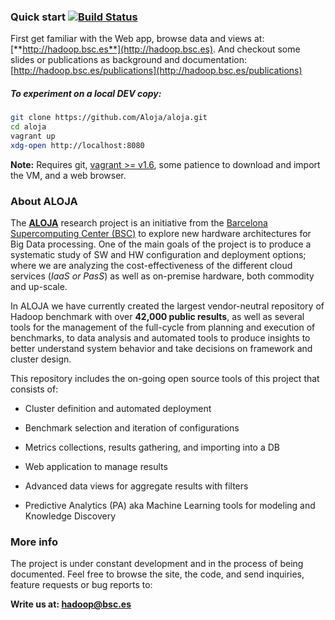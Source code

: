 ### Quick start [![Build Status](https://travis-ci.org/Aloja/aloja.svg?branch=master)](https://travis-ci.org/Aloja/aloja)

First get familiar with the Web app, browse data and views at: [**http://hadoop.bsc.es**](http://hadoop.bsc.es). And checkout some slides or publications as background and documentation: [http://hadoop.bsc.es/publications](http://hadoop.bsc.es/publications)

##### To experiment on a local DEV copy:

```bash
git clone https://github.com/Aloja/aloja.git
cd aloja
vagrant up
xdg-open http://localhost:8080
```
**Note:** Requires git, [vagrant >= v1.6](http://www.vagrantup.com), some patience to download and import the VM, and a web browser.

### About ALOJA

The [**ALOJA**](http://hadoop.bsc.es) research project is an initiative from the [Barcelona Supercomputing Center (BSC)]( http://www.bsc.es) to explore new hardware architectures for Big Data processing.  One of the main goals of the project is to produce a systematic study of SW and HW configuration and deployment options; where we are analyzing the cost-effectiveness of the different cloud services (*IaaS or PasS*) as well as on-premise hardware, both commodity and up-scale. 

In ALOJA we have currently created the largest vendor-neutral repository of Hadoop benchmark with over **42,000 public results**, as well as several tools for the management of the full-cycle from planning and execution of benchmarks, to data analysis and automated tools to produce insights to better understand system behavior and take decisions on framework and cluster design.

This repository includes the on-going open source tools of this project that consists of:
* Cluster definition and automated deployment

* Benchmark selection and iteration of configurations
* Metrics collections, results gathering, and importing into a DB
* Web application to manage results
* Advanced data views for aggregate results with filters
* Predictive Analytics (PA) aka Machine Learning tools for modeling and Knowledge Discovery

### More info
The project is under constant development and in the process of being documented. Feel free to browse the site, the code, and send inquiries, feature requests or bug reports to: 

**Write us at: [hadoop@bsc.es](mailto:hadoop@bsc.es)**
